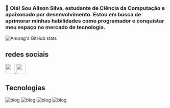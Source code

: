 ### 🎯 Olá! Sou Alison Silva, estudante de Ciência da Computação e apaixonado por desenvolvimento. Estou em busca de aprimorar minhas habilidades como programador e conquistar meu espaço no mercado de tecnologia.
![Anurag's GitHub stats](https://github-readme-stats.vercel.app/api?username=alisonSilvaa&show_icons=true&theme=transparent)
## redes sociais 
<a href="https://www.instagram.com/slv_alisonhq">
  <img src="https://cdn-icons-png.flaticon.com/512/1384/1384063.png" width="30" height="30">
  <img src="https://cdn-icons-png.flaticon.com/512/179/179330.png" width="30" height="30">
</a> 

## Tecnologias

![blog](https://img.shields.io/badge/C-00599C?style=for-the-badge&logo=c&logoColor=white
)
![blog](https://img.shields.io/badge/HTML-239120?style=for-the-badge&logo=html5&logoColor=white)
![blog](https://img.shields.io/badge/Python-14354C?style=for-the-badge&logo=python&logoColor=white)
![blog](https://img.shields.io/badge/PHP-777BB4?style=for-the-badge&logo=php&logoColor=white)
